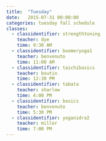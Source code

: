 ```yaml
---
title:  "Tuesday"
date:   2015-07-31 00:00:00
categories: tuesday fall schedule
classes:
  - classidentifier: strengthtoning
    teacher: dye
    time: 9:30 AM
  - classidentifier: boomeryoga1
    teacher: benvenuto
    time: 11:00 AM
  - classidentifier: taichibasics
    teacher: boutin
    time: 12:30 PM
  - classidentifier: tabata
    teacher: sharlow
    time: 4:00 PM
  - classidentifier: basics
    teacher: benvenuto
    time: 5:30 PM
  - classidentifier: yoganidra2
    teacher: miller
    time: 7:00 PM
---
```

